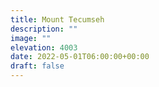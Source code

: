 ```yaml
---
title: Mount Tecumseh 
description: ""
image: ""
elevation: 4003
date: 2022-05-01T06:00:00+00:00
draft: false
---
```

